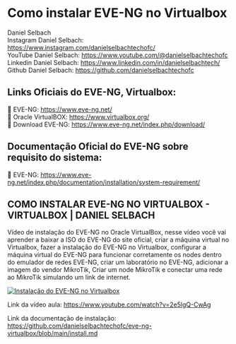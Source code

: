 # Como instalar EVE-NG no Virtualbox

Daniel Selbach<br>
Instagram Daniel Selbach: https://www.instagram.com/danielselbachtechofc/<br>
YouTube Daniel Selbach: https://www.youtube.com/@danielselbachtechofc<br>
Linkedin Daniel Selbach: https://www.linkedin.com/in/danielselbachtech/<br>
Github Daniel Selbach: https://github.com/danielselbachtechofc<br>


## **Links Oficiais do EVE-NG, Virtualbox:**
🔴 EVE-NG: https://www.eve-ng.net/<br>
🔴 Oracle VirtualBOX: https://www.virtualbox.org/<br>
🔴 Download EVE-NG: https://www.eve-ng.net/index.php/download/<br>

## **Documentação Oficial do EVE-NG sobre requisito do sistema:**
🔴 EVE-NG: https://www.eve-ng.net/index.php/documentation/installation/system-requirement/


## **COMO INSTALAR EVE-NG NO VIRTUALBOX - VIRTUALBOX | DANIEL SELBACH**

Vídeo de instalação do EVE-NG no Oracle VirtualBox, nesse vídeo você vai aprender a baixar a ISO do EVE-NG do site oficial, criar a máquina virtual no Virtualbox, fazer a instalação do EVE-NG no Virtualbox, configurar a máquina virtual do EVE-NG para funcionar corretamente os nodes dentro do emulador de redes EVE-NG, criar um laboratório no EVE-NG, adicionar a imagem do vendor MikroTik, Criar um node MikroTik e conectar uma rede ao MikroTik simulando um link de internet.

[![Instalação do EVE-NG no Virtualbox](http://img.youtube.com/vi/2e5lgQ-CwAg/0.jpg)](https://www.youtube.com/watch?v=2e5lgQ-CwAg "Instalação do EVE-NG no Virtualbox")

Link da vídeo aula: https://www.youtube.com/watch?v=2e5lgQ-CwAg

Link da documentação de instalação: https://github.com/danielselbachtechofc/eve-ng-virtualbox/blob/main/install.md
